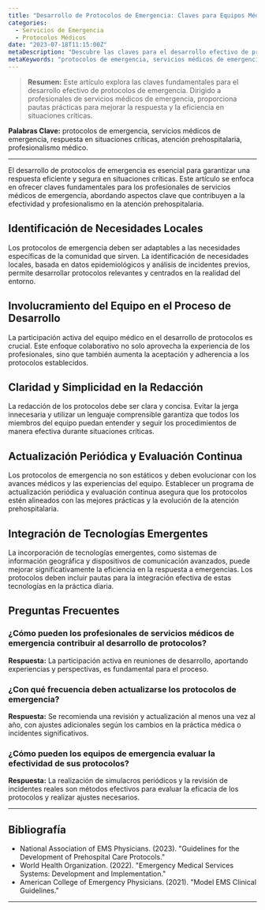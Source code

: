 ```yaml
---
title: "Desarrollo de Protocolos de Emergencia: Claves para Equipos Médicos"
categories:
  - Servicios de Emergencia
  - Protocolos Médicos
date: "2023-07-18T11:15:00Z"
metaDescription: "Descubre las claves para el desarrollo efectivo de protocolos de emergencia. Orientado a profesionales de servicios médicos de emergencia, este artículo ofrece pautas para mejorar la respuesta y la eficiencia en situaciones críticas."
metaKeywords: "protocolos de emergencia, servicios médicos de emergencia, respuesta en situaciones críticas, atención prehospitalaria, profesionalismo médico"
---
```


> **Resumen:** Este artículo explora las claves fundamentales para el desarrollo efectivo de protocolos de emergencia. Dirigido a profesionales de servicios médicos de emergencia, proporciona pautas prácticas para mejorar la respuesta y la eficiencia en situaciones críticas.

**Palabras Clave:** protocolos de emergencia, servicios médicos de emergencia, respuesta en situaciones críticas, atención prehospitalaria, profesionalismo médico.

---

El desarrollo de protocolos de emergencia es esencial para garantizar una respuesta eficiente y segura en situaciones críticas. Este artículo se enfoca en ofrecer claves fundamentales para los profesionales de servicios médicos de emergencia, abordando aspectos clave que contribuyen a la efectividad y profesionalismo en la atención prehospitalaria.

## Identificación de Necesidades Locales

Los protocolos de emergencia deben ser adaptables a las necesidades específicas de la comunidad que sirven. La identificación de necesidades locales, basada en datos epidemiológicos y análisis de incidentes previos, permite desarrollar protocolos relevantes y centrados en la realidad del entorno.

## Involucramiento del Equipo en el Proceso de Desarrollo

La participación activa del equipo médico en el desarrollo de protocolos es crucial. Este enfoque colaborativo no solo aprovecha la experiencia de los profesionales, sino que también aumenta la aceptación y adherencia a los protocolos establecidos.

## Claridad y Simplicidad en la Redacción

La redacción de los protocolos debe ser clara y concisa. Evitar la jerga innecesaria y utilizar un lenguaje comprensible garantiza que todos los miembros del equipo puedan entender y seguir los procedimientos de manera efectiva durante situaciones críticas.

## Actualización Periódica y Evaluación Continua

Los protocolos de emergencia no son estáticos y deben evolucionar con los avances médicos y las experiencias del equipo. Establecer un programa de actualización periódica y evaluación continua asegura que los protocolos estén alineados con las mejores prácticas y la evolución de la atención prehospitalaria.

## Integración de Tecnologías Emergentes

La incorporación de tecnologías emergentes, como sistemas de información geográfica y dispositivos de comunicación avanzados, puede mejorar significativamente la eficiencia en la respuesta a emergencias. Los protocolos deben incluir pautas para la integración efectiva de estas tecnologías en la práctica diaria.

## Preguntas Frecuentes

### ¿Cómo pueden los profesionales de servicios médicos de emergencia contribuir al desarrollo de protocolos?
**Respuesta:** La participación activa en reuniones de desarrollo, aportando experiencias y perspectivas, es fundamental para el proceso.

### ¿Con qué frecuencia deben actualizarse los protocolos de emergencia?
**Respuesta:** Se recomienda una revisión y actualización al menos una vez al año, con ajustes adicionales según los cambios en la práctica médica o incidentes significativos.

### ¿Cómo pueden los equipos de emergencia evaluar la efectividad de sus protocolos?
**Respuesta:** La realización de simulacros periódicos y la revisión de incidentes reales son métodos efectivos para evaluar la eficacia de los protocolos y realizar ajustes necesarios.

---

## Bibliografía

- National Association of EMS Physicians. (2023). "Guidelines for the Development of Prehospital Care Protocols."
- World Health Organization. (2022). "Emergency Medical Services Systems: Development and Implementation."
- American College of Emergency Physicians. (2021). "Model EMS Clinical Guidelines."

---
